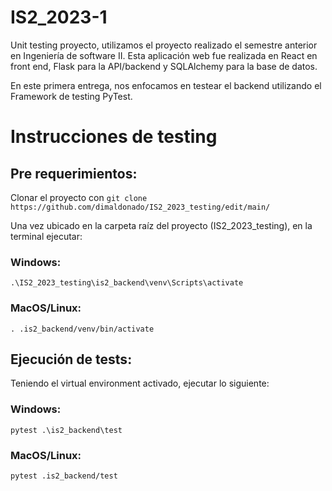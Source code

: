 # IS2_2023-1

Unit testing proyecto, utilizamos el proyecto realizado el semestre anterior en Ingeniería de software II. Esta aplicación web fue realizada en React en front end, Flask para la API/backend y SQLAlchemy para la base de datos.

En este primera entrega, nos enfocamos en testear el backend utilizando el Framework de testing PyTest.

# Instrucciones de testing

## Pre requerimientos:
Clonar el proyecto con `git clone https://github.com/dimaldonado/IS2_2023_testing/edit/main/`

Una vez ubicado en la carpeta raíz del proyecto (IS2_2023_testing), en la terminal ejecutar:

### Windows:
`.\IS2_2023_testing\is2_backend\venv\Scripts\activate`
### MacOS/Linux:
`. .is2_backend/venv/bin/activate`

## Ejecución de tests:

Teniendo el virtual environment activado, ejecutar lo siguiente:
### Windows:
`pytest .\is2_backend\test`
### MacOS/Linux:
`pytest .is2_backend/test`

